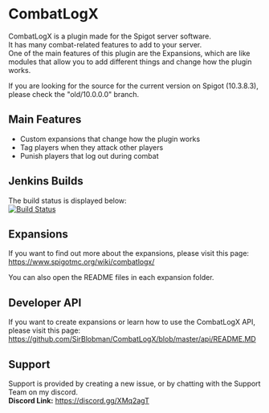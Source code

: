 # CombatLogX
CombatLogX is a plugin made for the Spigot server software.  
It has many combat-related features to add to your server.  
One of the main features of this plugin are the Expansions, which are like modules that allow you to add different things and change how the plugin works.

If you are looking for the source for the current version on Spigot (10.3.8.3), please check the "old/10.0.0.0" branch.

## Main Features
* Custom expansions that change how the plugin works
* Tag players when they attack other players
* Punish players that log out during combat

## Jenkins Builds
The build status is displayed below:  
[![Build Status](https://jenkins.sirblobman.xyz/job/SirBlobman/job/CombatLogX/badge/icon)](https://jenkins.sirblobman.xyz/job/SirBlobman/job/CombatLogX/)

## Expansions
If you want to find out more about the expansions, please visit this page:  
<https://www.spigotmc.org/wiki/combatlogx/>

You can also open the README files in each expansion folder.

## Developer API
If you want to create expansions or learn how to use the CombatLogX API, please visit this page:
<https://github.com/SirBlobman/CombatLogX/blob/master/api/README.MD>

## Support
Support is provided by creating a new issue, or by chatting with the Support Team on my discord.  
**Discord Link:** <https://discord.gg/XMq2agT>

